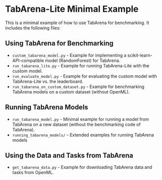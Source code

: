 # TabArena-Lite Minimal Example

This is a minimal example of how to use TabArena for benchmarking. 
It includes the following files:

## Using TabArena for Benchmarking

- `custom_tabarena_model.py` - Example for implementing a scikit-learn-API-compatible model (RandomForest) for TabArena.
- `run_tabarena_lite.py` - Example for running TabArena-Lite with the custom model.
- `run_evaluate_model.py` - Example for evaluating the custom model with TabArena-Lite vs. the leaderboard.
- `run_tabarena_on_custom_dataset.py` - Example for benchmarking TabArena models on a custom dataset (without OpenML).

## Running TabArena Models 
- `run_tabarena_model.py` - Minimal example for running a model from TabArena on a new dataset (without the benchmarking code of TabArena).
- `running_tabarena_models/` - Extended examples for running TabArena models

## Using the Data and Tasks from TabArena
- `get_tabarena_data.py` - Example for downloading TabArena data and tasks from OpenML.